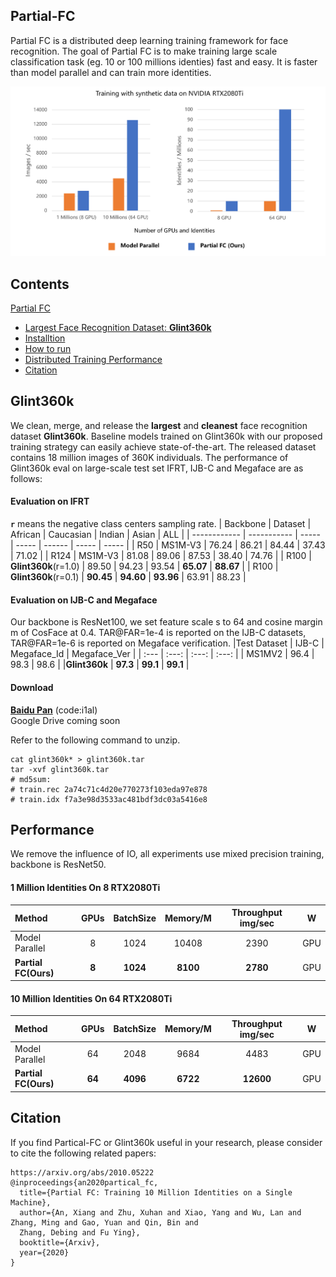 ## Partial-FC
Partial FC is a distributed deep learning training framework for face recognition. The goal of Partial FC is to make 
training large scale classification task (eg. 10 or 100 millions identies) fast and easy. It is faster than model parallel 
and can train more identities.  

![Image text](https://github.com/nttstar/insightface-resources/blob/master/images/partial_speed1.png)


## Contents
[Partial FC](#Partial)
- [Largest Face Recognition Dataset: **Glint360k**](#Glint360k)
- [Installtion](./docs/installtion.md)
- [How to run](./docs/how_to_run.md)
- [Distributed Training Performance](#Performance)
- [Citation](#Citation)


## Glint360k
We clean, merge, and release the **largest** and **cleanest** face recognition dataset **Glint360k**. 
Baseline models trained on Glint360k with our proposed training strategy can easily achieve state-of-the-art. 
The released dataset contains 18 million images of 360K individuals. The performance of Glint360k eval on large-scale 
test set IFRT, IJB-C and Megaface are as follows:

#### Evaluation on IFRT       
**`r`** means the negative class centers sampling rate.
| Backbone     | Dataset            | African | Caucasian | Indian | Asian | ALL   |
| ------------ | -----------        | ----- | ----- | ------ | ----- | ----- |
| R50          | MS1M-V3            | 76.24 | 86.21 | 84.44  | 37.43 | 71.02 |
| R124         | MS1M-V3            | 81.08 | 89.06 | 87.53  | 38.40 | 74.76 |
| R100         | **Glint360k**(r=1.0)   | 89.50 | 94.23 | 93.54  | **65.07** | **88.67** |
| R100         | **Glint360k**(r=0.1)   | **90.45** | **94.60** | **93.96**  | 63.91 | 88.23 |

#### Evaluation on IJB-C and Megaface  

Our backbone is ResNet100, we set feature scale s to 64 and cosine margin m of CosFace at 0.4.
TAR@FAR=1e-4 is reported on the IJB-C datasets, TAR@FAR=1e-6 is reported on Megaface verification.
|Test Dataset        | IJB-C     | Megaface_Id  | Megaface_Ver |
| :---               | :---:     | :---:        | :---:        |
| MS1MV2             | 96.4      | 98.3         | 98.6         |
|**Glint360k** | **97.3**  | **99.1**     | **99.1**     |

#### Download
[**Baidu Pan**](https://pan.baidu.com/s/1aHC_nJGKzKgwJKoVb2Q_Gg) (code:i1al)  
Google Drive  coming soon

Refer to the following command to unzip.
```
cat glint360k* > glint360k.tar
tar -xvf glint360k.tar
# md5sum:
# train.rec 2a74c71c4d20e770273f103eda97e878
# train.idx f7a3e98d3533ac481bdf3dc03a5416e8
```


## Performance
We remove the influence of IO, all experiments use mixed precision training, backbone is ResNet50.
#### 1 Million Identities On 8 RTX2080Ti  

|Method                     | GPUs        | BatchSize     | Memory/M      | Throughput img/sec | W     |
| :---                      | :---:       | :---:         | :---:         | :---:              | :---: |
| Model Parallel            | 8           | 1024          | 10408         | 2390               | GPU   |
| **Partial FC(Ours)**      | **8**       | **1024**      | **8100**      | **2780**           | GPU   |
#### 10 Million Identities On 64 RTX2080Ti  

|Method                     | GPUs        | BatchSize     | Memory/M      | Throughput img/sec | W     |
| :---                      | :---:       | :---:         | :---:         | :---:              | :---: |
| Model Parallel            | 64          | 2048          | 9684          | 4483               | GPU   |
| **Partial FC(Ours)**      | **64**      | **4096**      | **6722**      | **12600**          | GPU   |



## Citation
If you find Partical-FC or Glint360k useful in your research, please consider to cite the following related papers:
```
https://arxiv.org/abs/2010.05222
@inproceedings{an2020partical_fc,
  title={Partial FC: Training 10 Million Identities on a Single Machine},
  author={An, Xiang and Zhu, Xuhan and Xiao, Yang and Wu, Lan and Zhang, Ming and Gao, Yuan and Qin, Bin and
  Zhang, Debing and Fu Ying},
  booktitle={Arxiv},
  year={2020}
}
```




